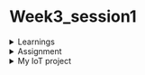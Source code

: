 # Week3_session1
<details>
<summary>Learnings</summary>
 In this session we discussed more about the chipcron tool and the basic outline of the RISC-V based IoT project that we are 
 going to implement using RISC-V GNU tool chain and chipcrone tool generated hardware. Various steps of the project are as 
 follows - 
 
 1. Choose the IoT project you want to implement, it should be an embedded application one limitation is that the project can 
    not have a wireless interface, as the chipcron tool doesn't support it yet.
 2. Draw a block diagram of the project design.
 3.  Create a flowchart for the application.
 4. Write  the C program for this application. C program will not use any libarary files , instead we will be writing inline assembly code to access the GPIO regsiter (RISC-V reg X30) . The bits of this register will be connected to GPIO pins of the SOC generated by the chipcrone tool. These GPIO pins will be used by the I/O devices to send input and receive outpiut from the RISC-V core. Before writing the C program it's  important is to decide the correct mapping of the GPIO register to pin mapping. Some of the register bits can be used for meta data as we dont't have extra Control and status registers in the SoC created by the Chipcron tool.
 5. The C program should be compiled and tested on both gcc and RISC-V GNU toolchain (32 bit compiler) as the ISA supported by the RISC-V core generated by the chipcron tool only supports RV32I.
 6. Next step is to identify the values of the configuration parameters for chipcron tool. Once it is  
   

</details>
<details> <summary> Assignment </summary>
This weeks assignment is 
 
 1. Choose a RISC-V IoT Application.
 2. Design your your own IO Mapping according to your application
 3. Properly document it in GitHub

</details>
<details> 
  <summary> My IoT project </summary>
   Motion sensitive under the cabinet LED light for kitchen or bathroom cabinets 
  
  
</details>
